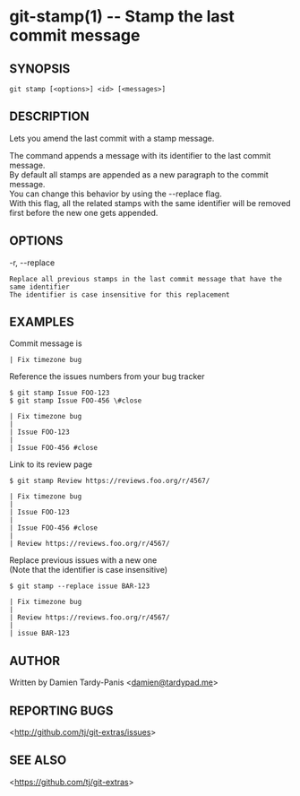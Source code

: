 git-stamp(1) -- Stamp the last commit message
=============================================

## SYNOPSIS

`git stamp [<options>] <id> [<messages>]`

## DESCRIPTION

Lets you amend the last commit with a stamp message.

The command appends a message with its identifier to the last commit message.  
By default all stamps are appended as a new paragraph to the commit message.  
You can change this behavior by using the --replace flag.  
With this flag, all the related stamps with the same identifier will be removed first before the new one gets appended.

## OPTIONS

  -r, --replace

    Replace all previous stamps in the last commit message that have the same identifier  
    The identifier is case insensitive for this replacement

## EXAMPLES

Commit message is

    | Fix timezone bug

Reference the issues numbers from your bug tracker

    $ git stamp Issue FOO-123
    $ git stamp Issue FOO-456 \#close

    | Fix timezone bug
    |
    | Issue FOO-123
    |
    | Issue FOO-456 #close

Link to its review page

    $ git stamp Review https://reviews.foo.org/r/4567/

    | Fix timezone bug
    |
    | Issue FOO-123
    |
    | Issue FOO-456 #close
    |
    | Review https://reviews.foo.org/r/4567/

Replace previous issues with a new one  
(Note that the identifier is case insensitive)

    $ git stamp --replace issue BAR-123

    | Fix timezone bug
    |
    | Review https://reviews.foo.org/r/4567/
    |
    | issue BAR-123

## AUTHOR

Written by Damien Tardy-Panis &lt;<damien@tardypad.me>&gt;

## REPORTING BUGS

&lt;<http://github.com/tj/git-extras/issues>&gt;

## SEE ALSO

&lt;<https://github.com/tj/git-extras>&gt;
